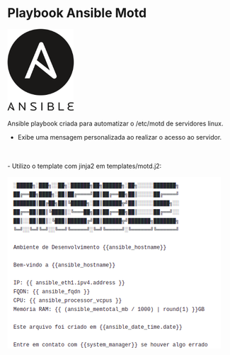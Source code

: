 # Playbook Ansible Motd

<img src=./ansible.png width="150" heigth="100" >
<br>
<br>
Ansible playbook criada para automatizar o /etc/motd de servidores linux.

- Exibe uma mensagem personalizada ao realizar o acesso ao servidor.
<br>
<br>
- Utilizo o template com jinja2 em templates/motd.j2:
<br>
<br>
<img src=./motd.png>

